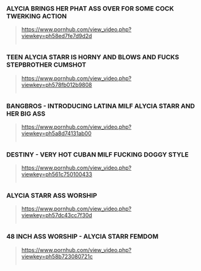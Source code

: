 ### ALYCIA BRINGS HER PHAT ASS OVER FOR SOME COCK TWERKING ACTION
>https://www.pornhub.com/view_video.php?viewkey=ph58ed7fe7d9d2d
>>![]()
### TEEN ALYCIA STARR IS HORNY AND BLOWS AND FUCKS STEPBROTHER CUMSHOT
>https://www.pornhub.com/view_video.php?viewkey=ph578fb012b9808
>>![]()
### BANGBROS - INTRODUCING LATINA MILF ALYCIA STARR AND HER BIG ASS
>https://www.pornhub.com/view_video.php?viewkey=ph5a8d74131ab00
>>![]()
### DESTINY - VERY HOT CUBAN MILF FUCKING DOGGY STYLE 
>https://www.pornhub.com/view_video.php?viewkey=ph561c750100433
>>![]()
### ALYCIA STARR ASS WORSHIP
>https://www.pornhub.com/view_video.php?viewkey=ph57dc43cc7f30d
>>![]()
### 48 INCH ASS WORSHIP - ALYCIA STARR FEMDOM
>https://www.pornhub.com/view_video.php?viewkey=ph58b723080721c
>>![]()
